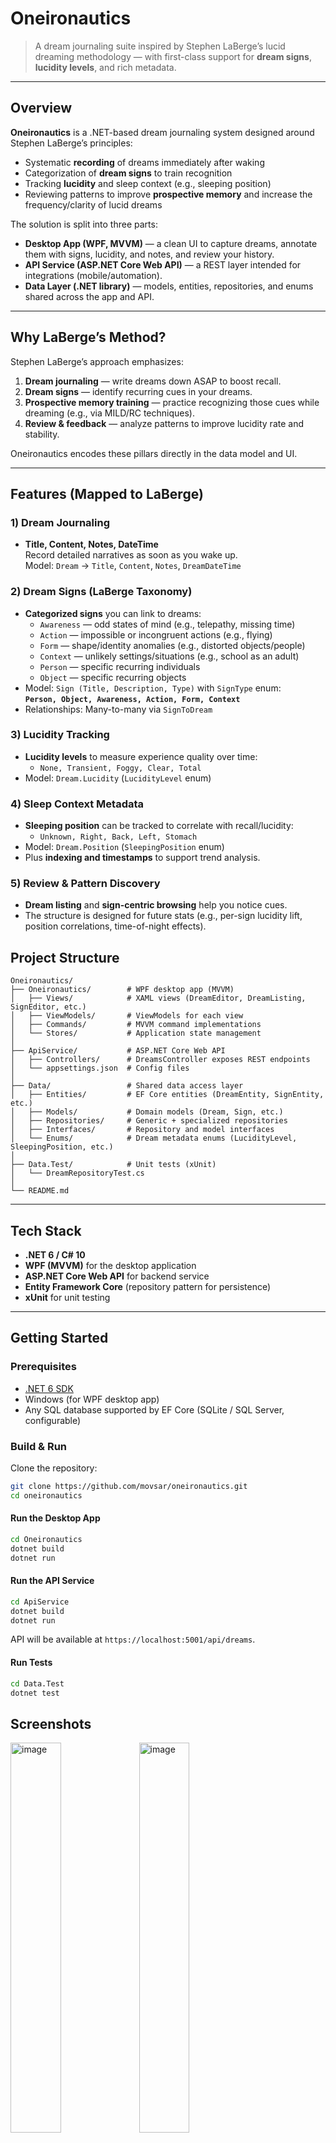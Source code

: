 # Oneironautics
> A dream journaling suite inspired by Stephen LaBerge’s lucid dreaming methodology — with first-class support for **dream signs**, **lucidity levels**, and rich metadata.

---

## Overview

**Oneironautics** is a .NET-based dream journaling system designed around Stephen LaBerge’s principles:
- Systematic **recording** of dreams immediately after waking
- Categorization of **dream signs** to train recognition
- Tracking **lucidity** and sleep context (e.g., sleeping position)
- Reviewing patterns to improve **prospective memory** and increase the frequency/clarity of lucid dreams

The solution is split into three parts:

- **Desktop App (WPF, MVVM)** — a clean UI to capture dreams, annotate them with signs, lucidity, and notes, and review your history.
- **API Service (ASP.NET Core Web API)** — a REST layer intended for integrations (mobile/automation).
- **Data Layer (.NET library)** — models, entities, repositories, and enums shared across the app and API.

---

## Why LaBerge’s Method?

Stephen LaBerge’s approach emphasizes:
1. **Dream journaling** — write dreams down ASAP to boost recall.
2. **Dream signs** — identify recurring cues in your dreams.
3. **Prospective memory training** — practice recognizing those cues while dreaming (e.g., via MILD/RC techniques).
4. **Review & feedback** — analyze patterns to improve lucidity rate and stability.

Oneironautics encodes these pillars directly in the data model and UI.

---

## Features (Mapped to LaBerge)

### 1) Dream Journaling
- **Title, Content, Notes, DateTime**  
  Record detailed narratives as soon as you wake up.  
  Model: `Dream` → `Title`, `Content`, `Notes`, `DreamDateTime`

### 2) Dream Signs (LaBerge Taxonomy)
- **Categorized signs** you can link to dreams:
  - `Awareness` — odd states of mind (e.g., telepathy, missing time)
  - `Action` — impossible or incongruent actions (e.g., flying)
  - `Form` — shape/identity anomalies (e.g., distorted objects/people)
  - `Context` — unlikely settings/situations (e.g., school as an adult)
  - `Person` — specific recurring individuals
  - `Object` — specific recurring objects
- Model: `Sign (Title, Description, Type)` with `SignType` enum:  
  **`Person, Object, Awareness, Action, Form, Context`**  
- Relationships: Many-to-many via `SignToDream`

### 3) Lucidity Tracking
- **Lucidity levels** to measure experience quality over time:
  - `None, Transient, Foggy, Clear, Total`
- Model: `Dream.Lucidity` (`LucidityLevel` enum)

### 4) Sleep Context Metadata
- **Sleeping position** can be tracked to correlate with recall/lucidity:
  - `Unknown, Right, Back, Left, Stomach`
- Model: `Dream.Position` (`SleepingPosition` enum)
- Plus **indexing and timestamps** to support trend analysis.

### 5) Review & Pattern Discovery
- **Dream listing** and **sign-centric browsing** help you notice cues.  
- The structure is designed for future stats (e.g., per-sign lucidity lift, position correlations, time-of-night effects).

## Project Structure

```
Oneironautics/
├── Oneironautics/        # WPF desktop app (MVVM)
│   ├── Views/            # XAML views (DreamEditor, DreamListing, SignEditor, etc.)
│   ├── ViewModels/       # ViewModels for each view
│   ├── Commands/         # MVVM command implementations
│   └── Stores/           # Application state management
│
├── ApiService/           # ASP.NET Core Web API
│   ├── Controllers/      # DreamsController exposes REST endpoints
│   └── appsettings.json  # Config files
│
├── Data/                 # Shared data access layer
│   ├── Entities/         # EF Core entities (DreamEntity, SignEntity, etc.)
│   ├── Models/           # Domain models (Dream, Sign, etc.)
│   ├── Repositories/     # Generic + specialized repositories
│   ├── Interfaces/       # Repository and model interfaces
│   └── Enums/            # Dream metadata enums (LucidityLevel, SleepingPosition, etc.)
│
├── Data.Test/            # Unit tests (xUnit)
│   └── DreamRepositoryTest.cs
│
└── README.md
````

---

## Tech Stack

- **.NET 6 / C# 10**  
- **WPF (MVVM)** for the desktop application  
- **ASP.NET Core Web API** for backend service  
- **Entity Framework Core** (repository pattern for persistence)  
- **xUnit** for unit testing  

---

## Getting Started

### Prerequisites

- [.NET 6 SDK](https://dotnet.microsoft.com/download/dotnet/6.0)  
- Windows (for WPF desktop app)  
- Any SQL database supported by EF Core (SQLite / SQL Server, configurable)

### Build & Run

Clone the repository:

```bash
git clone https://github.com/movsar/oneironautics.git
cd oneironautics
````

#### Run the Desktop App

```bash
cd Oneironautics
dotnet build
dotnet run
```

#### Run the API Service

```bash
cd ApiService
dotnet build
dotnet run
```

API will be available at `https://localhost:5001/api/dreams`.

#### Run Tests

```bash
cd Data.Test
dotnet test
```

## Screenshots

<img width="40%"  alt="image" src="https://github.com/user-attachments/assets/f28cf85b-6f79-44e8-8a26-a90f9502015a" />
<img width="40%"  alt="image" src="https://github.com/user-attachments/assets/6f321bd0-4746-40c4-8315-04a76d86c9f1" />

---

## Roadmap

* [ ] Add mobile client (Xamarin/.NET MAUI)
* [ ] Advanced dream analysis & statistics
* [ ] Cloud synchronization
* [ ] Tagging system and full-text search

---

## License

Copyright (c) Movsar Bekaev.
